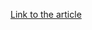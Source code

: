 [Link to the article](https://krebsonsecurity.com/2024/12/how-cryptocurrency-turns-to-cash-in-russian-banks/)
